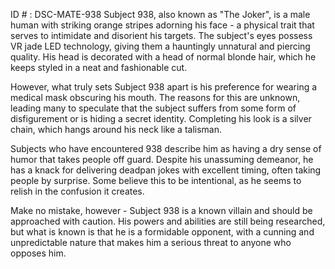 ID # : DSC-MATE-938
Subject 938, also known as "The Joker", is a male human with striking orange stripes adorning his face - a physical trait that serves to intimidate and disorient his targets. The subject's eyes possess VR jade LED technology, giving them a hauntingly unnatural and piercing quality. His head is decorated with a head of normal blonde hair, which he keeps styled in a neat and fashionable cut. 

However, what truly sets Subject 938 apart is his preference for wearing a medical mask obscuring his mouth. The reasons for this are unknown, leading many to speculate that the subject suffers from some form of disfigurement or is hiding a secret identity. Completing his look is a silver chain, which hangs around his neck like a talisman. 

Subjects who have encountered 938 describe him as having a dry sense of humor that takes people off guard. Despite his unassuming demeanor, he has a knack for delivering deadpan jokes with excellent timing, often taking people by surprise. Some believe this to be intentional, as he seems to relish in the confusion it creates. 

Make no mistake, however - Subject 938 is a known villain and should be approached with caution. His powers and abilities are still being researched, but what is known is that he is a formidable opponent, with a cunning and unpredictable nature that makes him a serious threat to anyone who opposes him.
